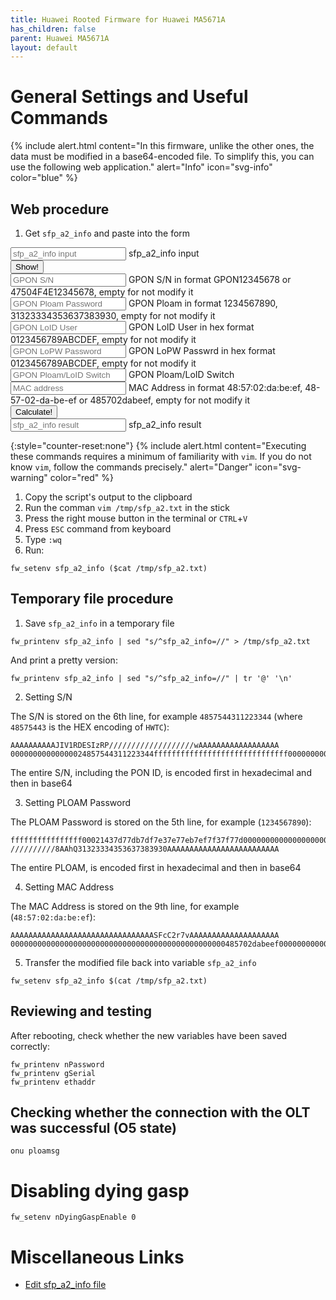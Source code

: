 ```yaml
---
title: Huawei Rooted Firmware for Huawei MA5671A
has_children: false
parent: Huawei MA5671A
layout: default
---
```


# General Settings and Useful Commands

{% include alert.html content="In this firmware, unlike the other ones, the data must be modified in a base64-encoded file. To simplify this, you can use the following web application." alert="Info" icon="svg-info" color="blue" %}

## Web procedure


1. Get `sfp_a2_info` and paste into the form

<form id="huawei-rooted">
    <div class="form-floating mb-3">
        <input type="text" class="form-control" placeholder="sfp_a2_info input" name="sfp-a2-info" id="sfp-a2-info"    >
        <label for="sfp-a2-info">sfp_a2_info input</label>
    </div>
    <div class="mb-3">
        <input type="submit" class="btn btn-primary" value="Show!" name="submit">
    </div>
    <div class="form-floating mb-3">
        <input type="text" class="form-control" placeholder="GPON S/N" name="gpon-serial" id="gpon-serial" value="" pattern="([A-Z]{4}[0-9A-Za-z]{8})|([0-9A-F]{8}[0-9A-Za-z]{8})">
        <label for="gpon-serial">GPON S/N in format GPON12345678 or 47504F4E12345678, empty for not modify it</label>
    </div>
    <div class="form-floating mb-3">
        <input type="text" class="form-control" placeholder="GPON Ploam Password" name="gpon-ploam" id="gpon-ploam" value="">
        <label for="gpon-ploam">GPON Ploam in format 1234567890, 31323334353637383930, empty for not modify it</label>
    </div>
    <div class="form-floating mb-3">
        <input type="text" class="form-control" placeholder="GPON LoID User" name="gpon-loid" id="gpon-loid" value="">
        <label for="gpon-loid">GPON LoID User in hex format 0123456789ABCDEF, empty for not modify it</label>
    </div>
    <div class="form-floating mb-3">
        <input type="text" class="form-control" placeholder="GPON LoPW Password" name="gpon-lopw" id="gpon-lopw" value="">
        <label for="gpon-lopw">GPON LoPW Passwrd in hex format 0123456789ABCDEF, empty for not modify it</label>
    </div>
    <div class="form-floating mb-3">
        <input type="text" class="form-control" placeholder="GPON Ploam/LoID Switch" name="gpon-loid-ploam-switch" id="gpon-loid-ploam-switch" value="">
        <label for="gpon-loid-ploam-switch">GPON Ploam/LoID Switch</label>
    </div>
    <div class="form-floating mb-3">
        <input type="text" class="form-control" placeholder="MAC address" name="mac-addr" id="mac-addr" value="" pattern="[0-9A-Fa-f]{2}[:-]?[0-9A-Fa-f]{2}[:-]?[0-9A-Fa-f]{2}[:-]?[0-9A-Fa-f]{2}[:-]?[0-9A-Fa-f]{2}[:-]?[0-9A-Fa-f]{2}">
        <label for="mac-addr">MAC Address in format 48:57:02:da:be:ef, 48-57-02-da-be-ef or 485702dabeef, empty for not modify it</label>
    </div>
    <div class="mb-3">
        <input type="submit" class="btn btn-primary" value="Calculate!" name="submit">
    </div>
    <div class="form-floating mb-3">
        <input readonly class="form-control" type="text" id="result" placeholder="sfp_a2_info result">
        <label for="result">sfp_a2_info result</label>
    </div>
</form>
<script>
    var form = document.getElementById('huawei-rooted');
    form.addEventListener('submit',(event) => {
        event.preventDefault();
        var fomrdata = new FormData(form);
        var sfp_a2_info = fomrdata.get('sfp-a2-info');
        var sfp_a2_info_arr = sfp_a2_info.split('@');
        var sfp_a2_info_0 = sfp_a2_info_arr.splice(0);
        var sfp_a2_decode = sfp_a2_info_arr.map(it => base64ToHex(it)).join('');
        var eeprom = new eeprom1(sfp_a2_decode);
        console.log(eeprom);
        if(fomrdata.get('submit') == "Show!") {
            fomrdata.set('gpon-serial', eeprom.serial);
            fomrdata.set('gpon-ploam', eeprom.ploam);
            fomrdata.set('gpon-loid', eeprom.loid);
            fomrdata.set('gpon-lpwd', eeprom.lopw);
            fomrdata.set('gpon-loid-ploam-switch', eeprom.loidPloamSwitch);
            populateForm(form, fomrdata);
        } else {
            eeprom.serial = fomrdata.get('gpon-serial');
            eeprom.ploam = fomrdata.get('gpon-ploam');
            eeprom.loid = fomrdata.get('gpon-loid');
            eeprom.lopw = fomrdata.get('gpon-lopw');
            eeprom.loidPloamSwitch = fomrdata.get('gpon-loid-ploam-switch');
            document.getElementById('result').value =  eeprom.hex; 
        }
        /*if(sfp_a2_info_arr.length > 10 && sfp_a2_info_arr[0] === 'begin-base64 644 sfp_a2_info ') {
            var gpon_sn = fomrdata.get('gpon-sn');
            if(gpon_sn.length == 12) {  
                var vendor_id = gpon_sn.substring(0, 4);
                var progressive = gpon_sn.substring(4);
                var vendor_id_hex = ([...vendor_id].map((elem, n) => Number(vendor_id.charCodeAt(n)).toString(16)).join(''));
                gpon_sn = vendor_id_hex+progressive;
            }
            if(gpon_sn.length == 16) {  
                var hex = base64ToHex(sfp_a2_info_arr[6]);
                hex = hex.substring(0,16) + gpon_sn + hex.substring(32);
                sfp_a2_info_arr[6] = hexToBase64(hex);
            }
            var gpon_password = fomrdata.get('gpon-password');
            if(gpon_password.length > 0) {
                if(gpon_password.length <= 10) {  
                    gpon_password = ([...gpon_password].map((elem, n) => Number(gpon_password.charCodeAt(n)).toString(16)).join(''));
                    gpon_password += '0'.repeat(20-gpon_password.length);
                }
                else if(gpon_password.length == 22 && gpon_password.substring(0,2) === '0x') {  
                    gpon_password = gpon_password.substring(3);
                }
                if(gpon_password.length == 20) {  
                    var hex = base64ToHex(sfp_a2_info_arr[5]);
                    hex = hex.substring(0,22) + gpon_password + hex.substring(42);
                    sfp_a2_info_arr[5] = hexToBase64(hex);
                }
            }
            var mac_addr = fomrdata.get('mac-addr');
            if(mac_addr.length == 17) {
                mac_addr = mac_addr.replace('-','');
                mac_addr = mac_addr.replace(':','');
            }
            if(mac_addr.length == 12) {
                var hex = base64ToHex(sfp_a2_info_arr[9]);
                hex = hex.substring(0,48) + mac_addr + hex.substring(61);
                sfp_a2_info_arr[9] = hexToBase64(hex);
            }   
        } else {
            document.getElementById('result').value = 'sfp_a2_info variable in wrong format!';
        }*/
    });
    function hexToBase64(hexStr) {
        return btoa([...hexStr].reduce((acc, _, i) => acc += !(i - 1 & 1) ? String.fromCharCode(parseInt(hexStr.substring(i - 1, i + 1), 16)) : '', ''));
    }
    function base64ToHex(base64Value) {
        return [...atob(base64Value)].map(c=> c.charCodeAt(0).toString(16).padStart(2,0)).join('');
    }
</script>

{:style="counter-reset:none"}
{% include alert.html content="Executing these commands requires a minimum of familiarity with `vim`. If you do not know `vim`, follow the commands precisely." alert="Danger"  icon="svg-warning" color="red" %}


1. Copy the script's output to the clipboard 
1. Run the comman `vim /tmp/sfp_a2.txt` in the stick
1. Press the right mouse button in the terminal or `CTRL`+`V`
1. Press `ESC` command from keyboard
1. Type `:wq`
1. Run:

```shell
fw_setenv sfp_a2_info ($cat /tmp/sfp_a2.txt)
```

## Temporary file procedure

1. Save `sfp_a2_info` in a temporary file

```shell
fw_printenv sfp_a2_info | sed "s/^sfp_a2_info=//" > /tmp/sfp_a2.txt
```
And print a pretty version:
```shell
fw_printenv sfp_a2_info | sed "s/^sfp_a2_info=//" | tr '@' '\n'
```

2. Setting S/N

The S/N is stored on the 6th line, for example `4857544311223344` (where `48575443` is the HEX encoding of `HWTC`):
```
AAAAAAAAAAJIV1RDESIzRP///////////////////wAAAAAAAAAAAAAAAAAA
00000000000000024857544311223344ffffffffffffffffffffffffffffff0000000000000000000000000000
```

The entire S/N, including the PON ID, is encoded first in hexadecimal and then in base64

3. Setting PLOAM Password

The PLOAM Password is stored on the 5th line, for example (`1234567890`):
```
ffffffffffffffff00021437d77db7df7e37e77eb7ef7f37f77d00000000000000000000000000000000000000
//////////8AAhQ31323334353637383930AAAAAAAAAAAAAAAAAAAAAAAAA
```

The entire PLOAM, is encoded first in hexadecimal and then in base64

4. Setting MAC Address

The MAC Address is stored on the 9th line, for example (`48:57:02:da:be:ef`):
```
AAAAAAAAAAAAAAAAAAAAAAAAAAAAAAAASFcC2r7vAAAAAAAAAAAAAAAAAAAA
000000000000000000000000000000000000000000000000485702dabeef000000000000000000000000000000
```

5. Transfer the modified file back into variable `sfp_a2_info`

```shell
fw_setenv sfp_a2_info $(cat /tmp/sfp_a2.txt)
```

## Reviewing and testing

After rebooting, check whether the new variables have been saved correctly:

```shell
fw_printenv nPassword
fw_printenv gSerial
fw_printenv ethaddr
```

## Checking whether the connection with the OLT was successful (O5 state)

```shell
onu ploamsg
```

# Disabling dying gasp

```shell
fw_setenv nDyingGaspEnable 0 
```

# Miscellaneous Links

- [Edit sfp_a2_info file](https://forum.openwrt.org/t/support-ma5671a-sfp-gpon/48042/25)
